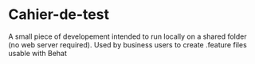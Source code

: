Cahier-de-test
==============

A small piece of developement intended to run locally on a shared folder (no web server required).
Used by business users to create .feature files usable with Behat
